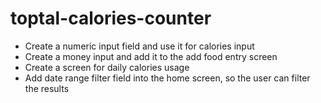 # toptal-calories-counter

- Create a numeric input field and use it for calories input
- Create a money input and add it to the add food entry screen
- Create a screen for daily calories usage
- Add date range filter field into the home screen, so the user can filter the results
